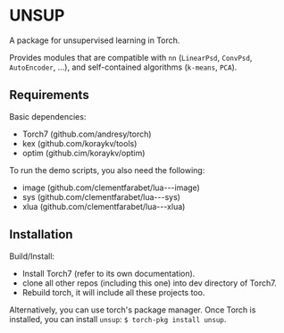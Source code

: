 UNSUP
=====

A package for unsupervised learning in Torch.

Provides modules that are compatible with `nn` (`LinearPsd`, `ConvPsd`, `AutoEncoder`, ...),
and self-contained algorithms (`k-means`, `PCA`).

Requirements
------------

Basic dependencies:

  * Torch7 (github.com/andresy/torch)
  * kex    (github.com/koraykv/tools)
  * optim  (github.cim/koraykv/optim)

To run the demo scripts, you also need the following:

  * image (github.com/clementfarabet/lua---image)
  * sys   (github.com/clementfarabet/lua---sys)
  * xlua  (github.com/clementfarabet/lua---xlua)

Installation
------------

Build/Install:

  * Install Torch7 (refer to its own documentation).
  * clone all other repos (including this one) into dev directory of Torch7.
  * Rebuild torch, it will include all these projects too.

Alternatively, you can use torch's package manager. Once
Torch is installed, you can install `unsup`: `$ torch-pkg install unsup`.
